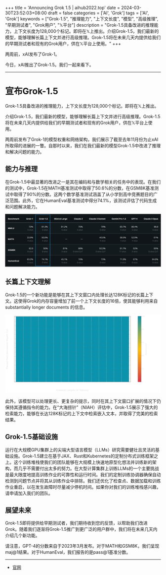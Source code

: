 +++
title = 'Announcing Grok 1.5 | aihub2022.top'
date = 2024-03-30T23:52:03+08:00
draft = false
categories = ['AI', 'Grok']
tags = ['AI', 'Grok']
keywords = ["Grok-1.5", "推理能力", "上下文长度", "模型", "高级推理", "早期测试者", "Grok用户", "𝕏平台"]
description = "Grok-1.5具备改进的推理能力，上下文长度为128,000个标记。即将在𝕏上推出。介绍Grok-1.5，我们最新的模型，能够理解长篇上下文并进行高级推理。Grok-1.5将在未来几天内提供给我们的早期测试者和现有的Grok用户，供在𝕏平台上使用。"
+++

两周前，xAI发布了Grok-1。

今日，xAI推出了Grok-1.5。我们一起来看下。

---

# 宣布Grok-1.5

Grok-1.5具备改进的推理能力，上下文长度为128,000个标记。即将在𝕏上推出。

介绍Grok-1.5，我们最新的模型，能够理解长篇上下文并进行高级推理。Grok-1.5将在未来几天内提供给我们的早期测试者和现有的Grok用户，供在𝕏平台上使用。

两周前发布了Grok-1的模型权重和网络架构，我们展示了截至去年11月份为止xAI所取得的进展的一瞥。自那时以来，我们在我们最新的模型Grok-1.5中改进了推理和解决问题的能力。

## 能力与推理

在Grok-1.5中最显著的改进之一是其在编码和与数学相关的任务中的表现。在我们的测试中，Grok-1.5在MATH基准测试中取得了50.6%的分数，在GSM8K基准测试中取得了90%的分数。这两个数学基准测试涵盖了从小学到高中竞赛题目的广泛范围。此外，它在HumanEval基准测试中得分74.1%，该测试评估了代码生成和问题解决能力。

![Benchmark](benchmark.png)

## 长篇上下文理解

Grok-1.5的一个新功能是能够在其上下文窗口内处理长达128K标记的长篇上下文。这使得Grok的内存容量增加了前一个上下文长度的16倍，使其能够利用来自 substantially longer documents 的信息。

![The image shows a graph that visualizes the model's ability to recall information from its context window. The x-axis is the length of the context window and the y-axis is the relative position of the fact to retrieve from the window. We use colors to mark the recall rate. The entire graph is green, which means the recall-rate is 100% for every context window and every placement of the fact to retrieve.](context.png)

此外，该模型可以处理更长、更复杂的提示，同时在其上下文窗口扩展的情况下仍保持其遵循指令的能力。在“大海捞针”（NIAH）评估中，Grok-1.5展示了强大的检索能力，能够在长达128K标记的上下文中检索嵌入文本，并取得了完美的检索结果。

## Grok-1.5基础设施

运行在大规模GPU集群上的尖端大型语言模型（LLMs）研究需要健壮且灵活的基础设施。Grok-1.5建立在基于JAX、Rust和Kubernetes的定制分布式训练框架之上。这个训练堆栈使我们的团队能够在大规模上快速地原型化想法并训练新的架构，而几乎不需要付出太多的努力。在大型计算集群上训练LLMs的一个主要挑战是最大限度地提高训练作业的可靠性和运行时间。我们的定制训练协调器确保自动检测到问题节点并将其从训练作业中排除。我们还优化了检查点、数据加载和训练作业重启，以在发生故障时尽量减少停机时间。如果你对我们的训练堆栈感兴趣，请申请加入我们的团队。

## 展望未来
Grok-1.5即将提供给早期测试者，我们期待收到您的反馈，以帮助我们改进Grok。随着我们逐渐将Grok-1.5推广到更广泛的用户群中，我们将在未来几天内介绍几个新功能。

请注意，GPT-4的分数来自于2023年3月发布。对于MATH和GSM8K，我们呈现maj@1结果。对于HumanEval，我们报告的是pass@1基准分数。

---

- [官网](https://x.ai/blog/grok-1.5)
